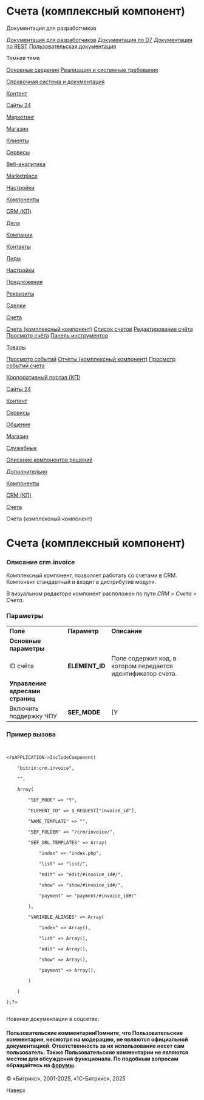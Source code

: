 # Счета (комплексный компонент)

Документация для разработчиков

[Документация для разработчиков](https://dev.1c-bitrix.ru/api_help/)
[Документация по D7](https://dev.1c-bitrix.ru/api_d7/)
[Документация по REST](https://dev.1c-bitrix.ru/rest_help/)
[Пользовательская документация](https://dev.1c-bitrix.ru/user_help/)

Темная тема

[Основные сведения](/user_help/index.php)
[Реализация и системные требования](/user_help/reqintro.php)

[Справочная система и документация](/user_help/help/index.php)

[Контент](/user_help/content/index.php)

[Сайты 24](/user_help/sites24/index.php)

[Маркетинг](/user_help/marketing/index.php)

[Магазин](/user_help/store/index.php)

[Клиенты](/user_help/clients/index.php)

[Сервисы](/user_help/service/index.php)

[Веб-аналитика](/user_help/statistic/index.php)

[Marketplace](/user_help/marketplace/index.php)

[Настройки](/user_help/settings/index.php)

[Компоненты](/user_help/components/index.php)

[CRM (КП)](/user_help/components/crm/index.php)

[Дела](/user_help/components/crm/crm_activity/index.php)

[Компании](/user_help/components/crm/crm_company/index.php)

[Контакты](/user_help/components/crm/crm.contact/index.php)

[Лиды](/user_help/components/crm/crm_lead/index.php)

[Настройки](/user_help/components/crm/crm_config/index.php)

[Предложения](/user_help/components/crm/crm_quote/index.php)

[Реквизиты](/user_help/components/crm/crm_requisite/index.php)

[Сделки](/user_help/components/crm/crm_deal/index.php)

[Счета](/user_help/components/crm/crm_invoice/index.php)

[Счета (комплексный компонент)](/user_help/components/crm/crm_invoice/crm_invoice.php)
[Список счетов](/user_help/components/crm/crm_invoice/invoice_list.php)
[Редактирование счёта](/user_help/components/crm/crm_invoice/crm_invoice_edit.php)
[Просмотр счёта](/user_help/components/crm/crm_invoice/invoice_show.php)
[Панель инструментов](/user_help/components/crm/crm_invoice/invoice_menu.php)

[Товары](/user_help/components/crm/crm_product/index.php)

[Просмотр событий](/user_help/components/crm/event_view.php)
[Отчеты (комплексный компонент)](/user_help/components/crm/crm_report.php)
[Просмотр событий счета](/user_help/components/crm/invoice_events.php)

[Корпоративный портал (КП)](/user_help/components/intranet/index.php)

[Сайты 24](/user_help/components/landing/index.php)

[Контент](/user_help/components/content/index.php)

[Сервисы](/user_help/components/services/index.php)

[Общение](/user_help/components/obschenie/index.php)

[Магазин](/user_help/components/magazin/index.php)

[Служебные](/user_help/components/sluzhebnie/index.php)

[Описание компонентов решений](/user_help/description_decisions/index.php)

[Дополнительно](/user_help/additional/index.php)

[Компоненты](/user_help/components/index.php)

[CRM (КП)](/user_help/components/crm/index.php)

[Счета](/user_help/components/crm/crm_invoice/index.php)

Счета (комплексный компонент)

# Счета (комплексный компонент)

### Описание **crm.invoice**

Комплексный компонент, позволяет работать со счетами в CRM. Компонент стандартный и входит в дистрибутив модуля.

В визуальном редакторе компонент расположен по пути *CRM > Счета > Счета*.

### Параметры

|  |  |  |
| --- | --- | --- |
| **Поле** | **Параметр** | **Описание** |
| **Основные параметры** | | |
| ID счёта | **ELEMENT\_ID** | Поле содержит код, в котором передается идентификатор счета. |
| **Управление адресами страниц** | | |
| Включить поддержку ЧПУ | **SEF\_MODE** | [Y|N] При отмеченной опции будет включена поддержка ЧПУ.   Если режим поддержки ЧПУ **включен**, то необходимо настроить следующие параметры:     |  |  |  | | --- | --- | --- | | Каталог ЧПУ (относительно корня сайта): | **SEF\_FOLDER** | Каталог ЧПУ: путь до папки, с которой работает компонент. Этот путь может как совпадать с физическим путём, так и не совпадать. | | Адреса страниц | **SEF\_URL\_TEMPLATES** | Указываются адреса следующих страниц:  * **index** - основная страница; * **list** - страница списка счетов; * **edit** - страница редактирования счёта; * **show** - страница просмотра счёта; * **service** - страница Веб-сервиса; * **payment** - страница оплаты счёта. |  **SEF\_FOLDER**, **SEF\_URL\_TEMPLATES**. |

### Пример вызова

```

<?$APPLICATION->IncludeComponent(
	"bitrix:crm.invoice",
	"",
	Array(
		"SEF_MODE" => "Y",
		"ELEMENT_ID" => $_REQUEST["invoice_id"],
		"NAME_TEMPLATE" => "",
		"SEF_FOLDER" => "/crm/invoice/",
		"SEF_URL_TEMPLATES" => Array(
			"index" => "index.php",
			"list" => "list/",
			"edit" => "edit/#invoice_id#/",
			"show" => "show/#invoice_id#/",
			"payment" => "payment/#invoice_id#/"
		),
		"VARIABLE_ALIASES" => Array(
			"index" => Array(),
			"list" => Array(),
			"edit" => Array(),
			"show" => Array(),
			"payment" => Array(),
		)
	)
);?>

```

Новинки документации в соцсетях:

#### Пользовательские комментарииПомните, что Пользовательские комментарии, несмотря на модерацию, не являются официальной документацией. Ответственность за их использование несет сам пользователь. Также Пользовательские комментарии не являются местом для обсуждения функционала. По подобным вопросам обращайтесь на [форумы](http://dev.1c-bitrix.ru/community/forums/group1/).

© «Битрикс», 2001-2025, «1С-Битрикс», 2025

Наверх